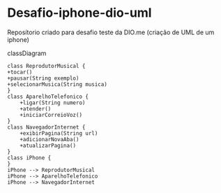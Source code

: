# Desafio-iphone-dio-uml
Reposítorio criado para desafio teste da DIO.me (criação de UML de um iphone)

classDiagram

    class ReprodutorMusical {
    +tocar()
    +pausar(String exemplo)
    +selecionarMusica(String musica)
    }
    class AparelhoTelefonico {
        +ligar(String numero)
        +atender()
        +iniciarCorreioVoz()
    }
    class NavegadorInternet {
        +exibirPagina(String url)
        +adicionarNovaAba()
        +atualizarPagina()
    }
    class iPhone {
    }
    iPhone --> ReprodutorMusical
    iPhone --> AparelhoTelefonico
    iPhone --> NavegadorInternet
